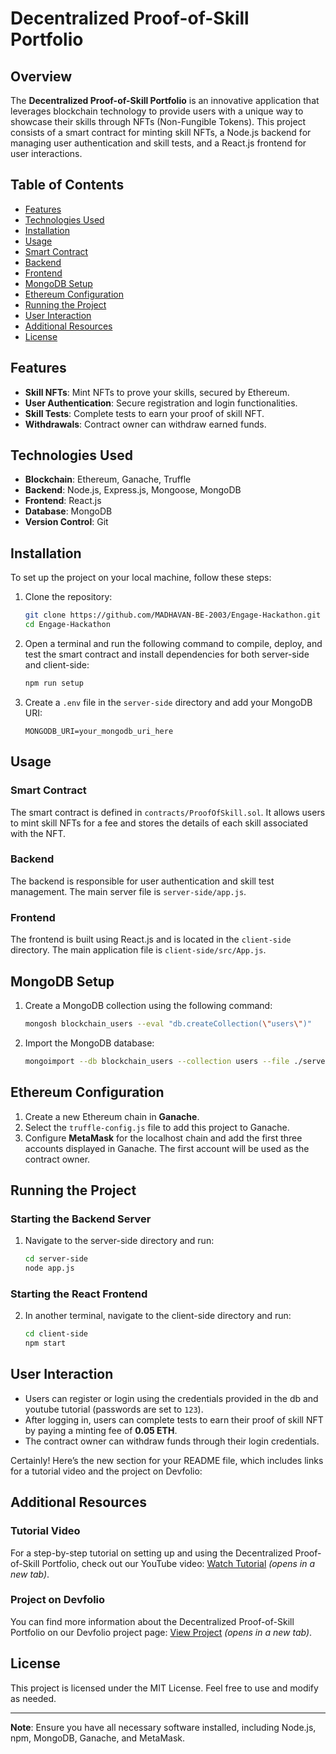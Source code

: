 # Decentralized Proof-of-Skill Portfolio

## Overview

The **Decentralized Proof-of-Skill Portfolio** is an innovative application that leverages blockchain technology to provide users with a unique way to showcase their skills through NFTs (Non-Fungible Tokens). This project consists of a smart contract for minting skill NFTs, a Node.js backend for managing user authentication and skill tests, and a React.js frontend for user interactions.

## Table of Contents

- [Features](#features)
- [Technologies Used](#technologies-used)
- [Installation](#installation)
- [Usage](#usage)
- [Smart Contract](#smart-contract)
- [Backend](#backend)
- [Frontend](#frontend)
- [MongoDB Setup](#mongodb-setup)
- [Ethereum Configuration](#ethereum-configuration)
- [Running the Project](#running-the-project)
- [User Interaction](#user-interaction)
- [Additional Resources](#additional-resources)
- [License](#license)

## Features

- **Skill NFTs**: Mint NFTs to prove your skills, secured by Ethereum.
- **User Authentication**: Secure registration and login functionalities.
- **Skill Tests**: Complete tests to earn your proof of skill NFT.
- **Withdrawals**: Contract owner can withdraw earned funds.

## Technologies Used

- **Blockchain**: Ethereum, Ganache, Truffle
- **Backend**: Node.js, Express.js, Mongoose, MongoDB
- **Frontend**: React.js
- **Database**: MongoDB
- **Version Control**: Git

## Installation

To set up the project on your local machine, follow these steps:

1. Clone the repository:

   ```bash
   git clone https://github.com/MADHAVAN-BE-2003/Engage-Hackathon.git
   cd Engage-Hackathon
   ```

2. Open a terminal and run the following command to compile, deploy, and test the smart contract and install dependencies for both server-side and client-side:

   ```bash
   npm run setup
   ```   

3. Create a `.env` file in the `server-side` directory and add your MongoDB URI:

   ```plaintext
   MONGODB_URI=your_mongodb_uri_here
   ```

## Usage

### Smart Contract

The smart contract is defined in `contracts/ProofOfSkill.sol`. It allows users to mint skill NFTs for a fee and stores the details of each skill associated with the NFT.

### Backend

The backend is responsible for user authentication and skill test management. The main server file is `server-side/app.js`.

### Frontend

The frontend is built using React.js and is located in the `client-side` directory. The main application file is `client-side/src/App.js`.

## MongoDB Setup

1. Create a MongoDB collection using the following command:

   ```bash
   mongosh blockchain_users --eval "db.createCollection(\"users\")"
   ```

2. Import the MongoDB database:

   ```bash
   mongoimport --db blockchain_users --collection users --file ./server-side/mongodb\ database/blockchain_users.users.json
   ```

## Ethereum Configuration

1. Create a new Ethereum chain in **Ganache**.
2. Select the `truffle-config.js` file to add this project to Ganache.
3. Configure **MetaMask** for the localhost chain and add the first three accounts displayed in Ganache. The first account will be used as the contract owner.

## Running the Project

### Starting the Backend Server

1. Navigate to the server-side directory and run:

   ```bash
   cd server-side
   node app.js
   ```

### Starting the React Frontend

2. In another terminal, navigate to the client-side directory and run:

   ```bash
   cd client-side
   npm start
   ```

## User Interaction

- Users can register or login using the credentials provided in the db and youtube tutorial (passwords are set to `123`).
- After logging in, users can complete tests to earn their proof of skill NFT by paying a minting fee of **0.05 ETH**.
- The contract owner can withdraw funds through their login credentials.

Certainly! Here’s the new section for your README file, which includes links for a tutorial video and the project on Devfolio:

## Additional Resources

### Tutorial Video

For a step-by-step tutorial on setting up and using the Decentralized Proof-of-Skill Portfolio, check out our YouTube video: [Watch Tutorial](https://youtu.be/h4pxoBYk14I) _(opens in a new tab)_.

### Project on Devfolio

You can find more information about the Decentralized Proof-of-Skill Portfolio on our Devfolio project page: [View Project](https://devfolio.co/projects/decentralized-proofofskill-portfolio-3e76) _(opens in a new tab)_.

## License

This project is licensed under the MIT License. Feel free to use and modify as needed.

---

**Note**: Ensure you have all necessary software installed, including Node.js, npm, MongoDB, Ganache, and MetaMask.
